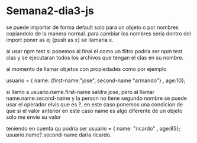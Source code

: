 # Semana2-dia3-js

se puede importar de forma default solo para un objeto o por nombres copiandolo de la manera normal.
para cambiar los nombres sería dentro del import poner as ej {push as x} se llamaria x.

al usar npm test si ponemos al final el como un filtro podría ser npm test clas y se ejecutaran todos los archivos que tengan el clas en su nombre.

al momento de llamar objetos con propiedades como por ejemplo

usuario = { name: {first-name:"jose", second-name "armando"} , age:10};

si llamo a usuario.name.first-name saldra jose, pero al llamar name.name.second-name y la person no tiene segundo nombre se puede usar el operador elvis que es ?, en este caso ponemos una condicion de que si el valor anterior en este caso name es algo diferente de un objeto solo me envie su valor

teniendo en cuenta qu podría ser usuario = { name: "ricardo" , age:85};
usuario.name?.second-name
daria ricardo.

